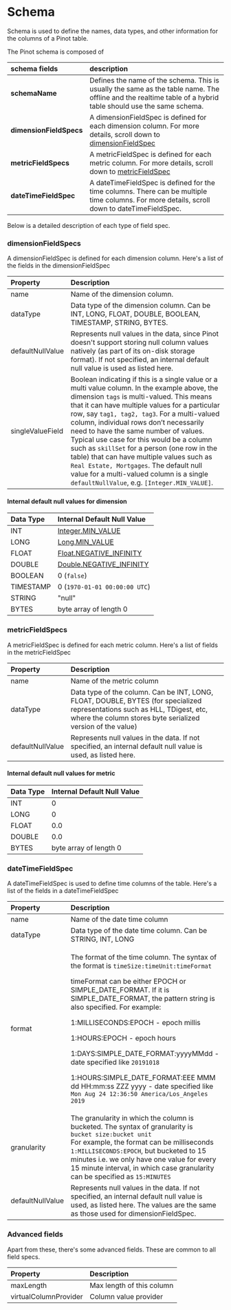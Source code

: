 # Schema

Schema is used to define the names, data types, and other information for the columns of a Pinot table. 

The Pinot schema is composed of

| schema fields | description |
| :--- | :--- |
| **schemaName** | Defines the name of the schema. This is usually the same as the table name. The offline and the realtime table of a hybrid table should use the same schema. |
| **dimensionFieldSpecs** | A dimensionFieldSpec is defined for each dimension column. For more details, scroll down to [dimensionFieldSpec](schema.md#dimensionfieldspecs) |
| **metricFieldSpecs** | A metricFieldSpec is defined for each metric column. For more details, scroll down to [metricFieldSpec](schema.md#metricfieldspecs) |
| **dateTimeFieldSpec** | A dateTimeFieldSpec is defined for the time columns. There can be multiple time columns. For more details, scroll down to dateTimeFieldSpec. |

Below is a detailed description of each type of field spec.

### dimensionFieldSpecs

A dimensionFieldSpec is defined for each dimension column. Here's a list of the fields in the dimensionFieldSpec

| Property | Description |
| :--- | :--- |
| name | Name of the dimension column. |
| dataType | Data type of the dimension column. Can be INT, LONG, FLOAT, DOUBLE, BOOLEAN, TIMESTAMP, STRING, BYTES. |
| defaultNullValue | Represents null values in the data, since Pinot doesn't support storing null column values natively \(as part of its on-disk storage format\). If not specified, an internal default null value is used as listed here. |
| singleValueField | Boolean indicating if this is a single value or a multi value column. In the example above, the dimension `tags` is multi-valued. This means that it can have multiple values for a particular row, say `tag1, tag2, tag3`. For a multi-valued column, individual rows don’t necessarily need to have the same number of values. Typical use case for this would be a column such as `skillSet` for a person \(one row in the table\) that can have multiple values such as `Real Estate, Mortgages`. The default null value for a multi-valued column is a single `defaultNullValue`, e.g. `[Integer.MIN_VALUE]`. |

#### Internal default null values for dimension

| Data Type | Internal Default Null Value |
| :--- | :--- |
| INT | ​[Integer.MIN\_VALUE](https://docs.oracle.com/javase/7/docs/api/java/lang/Integer.html#MIN_VALUE)​ |
| LONG | ​[Long.MIN\_VALUE](https://docs.oracle.com/javase/7/docs/api/java/lang/Long.html#MIN_VALUE)​ |
| FLOAT | ​[Float.NEGATIVE\_INFINITY](https://docs.oracle.com/javase/7/docs/api/java/lang/Float.html#NEGATIVE_INFINITY)​ |
| DOUBLE | ​[Double.NEGATIVE\_INFINITY](https://docs.oracle.com/javase/7/docs/api/java/lang/Double.html#NEGATIVE_INFINITY)​ |
| BOOLEAN | 0 \(`false`\) |
| TIMESTAMP | 0 \(`1970-01-01 00:00:00 UTC`\) |
| STRING | "null" |
| BYTES | byte array of length 0 |

### metricFieldSpecs

A metricFieldSpec is defined for each metric column. Here's a list of fields in the metricFieldSpec

| Property | Description |
| :--- | :--- |
| name | Name of the metric column |
| dataType | Data type of the column. Can be INT, LONG, FLOAT, DOUBLE, BYTES \(for specialized representations such as HLL, TDigest, etc, where the column stores byte serialized version of the value\) |
| defaultNullValue | Represents null values in the data. If not specified, an internal default null value is used, as listed here. |

#### Internal default null values for metric

| Data Type | Internal Default Null Value |
| :--- | :--- |
| INT | 0 |
| LONG | 0 |
| FLOAT | 0.0 |
| DOUBLE | 0.0 |
| BYTES | byte array of length 0 |

### dateTimeFieldSpec

A dateTimeFieldSpec is used to define time columns of the table. Here's a list of the fields in a dateTimeFieldSpec

<table>
  <thead>
    <tr>
      <th style="text-align:left">Property</th>
      <th style="text-align:left">Description</th>
    </tr>
  </thead>
  <tbody>
    <tr>
      <td style="text-align:left">name</td>
      <td style="text-align:left">Name of the date time column</td>
    </tr>
    <tr>
      <td style="text-align:left">dataType</td>
      <td style="text-align:left">Data type of the date time column. Can be STRING, INT, LONG</td>
    </tr>
    <tr>
      <td style="text-align:left">format</td>
      <td style="text-align:left">
        <p>The format of the time column. The syntax of the format is <code>timeSize:timeUnit:timeFormat</code> 
        </p>
        <p>timeFormat can be either EPOCH or SIMPLE_DATE_FORMAT. If it is SIMPLE_DATE_FORMAT,
          the pattern string is also specified. For example:</p>
        <p>1:MILLISECONDS:EPOCH - epoch millis</p>
        <p>1:HOURS:EPOCH - epoch hours</p>
        <p>1:DAYS:SIMPLE_DATE_FORMAT:yyyyMMdd - date specified like <code>20191018</code>
        </p>
        <p>1:HOURS:SIMPLE_DATE_FORMAT:EEE MMM dd HH:mm:ss ZZZ yyyy - date specified
          like <code>Mon Aug 24 12:36:50 America/Los_Angeles 2019</code>
        </p>
      </td>
    </tr>
    <tr>
      <td style="text-align:left">granularity</td>
      <td style="text-align:left">The granularity in which the column is bucketed. The syntax of granularity
        is
        <br /><code>bucket size:bucket unit</code>
        <br />For example, the format can be milliseconds <code>1:MILLISECONDS:EPOCH</code>,
        but bucketed to 15 minutes i.e. we only have one value for every 15 minute
        interval, in which case granularity can be specified as <code>15:MINUTES</code>
      </td>
    </tr>
    <tr>
      <td style="text-align:left">defaultNullValue</td>
      <td style="text-align:left">Represents null values in the data. If not specified, an internal default
        null value is used, as listed here. The values are the same as those used
        for dimensionFieldSpec.</td>
    </tr>
  </tbody>
</table>

### Advanced fields

Apart from these, there's some advanced fields. These are common to all field specs. 

| Property | Description |
| :--- | :--- |
| maxLength | Max length of this column |
| virtualColumnProvider | Column value provider |



